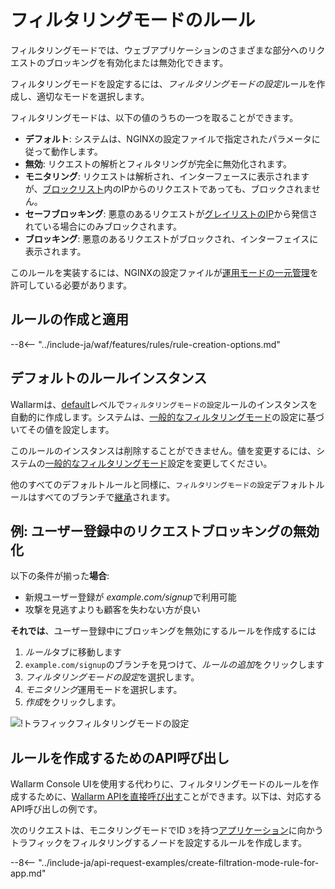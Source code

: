 [link-wallarm-mode-override]: ../../admin-ja/configure-parameters-ja.md#wallarm_mode_allow_override

[img-mode-rule]: ../../images/user-guides/rules/wallarm-mode-rule-with-safe-blocking.png

# フィルタリングモードのルール

フィルタリングモードでは、ウェブアプリケーションのさまざまな部分へのリクエストのブロッキングを有効化または無効化できます。

フィルタリングモードを設定するには、*フィルタリングモードの設定*ルールを作成し、適切なモードを選択します。

フィルタリングモードは、以下の値のうちの一つを取ることができます。

* **デフォルト**: システムは、NGINXの設定ファイルで指定されたパラメータに従って動作します。
* **無効**: リクエストの解析とフィルタリングが完全に無効化されます。
* **モニタリング**: リクエストは解析され、インターフェースに表示されますが、[ブロックリスト](../ip-lists/denylist.md)内のIPからのリクエストであっても、ブロックされません。
* **セーフブロッキング**: 悪意のあるリクエストが[グレイリストのIP](../ip-lists/graylist.md)から発信されている場合にのみブロックされます。
* **ブロッキング**: 悪意のあるリクエストがブロックされ、インターフェイスに表示されます。

このルールを実装するには、NGINXの設定ファイルが[運用モードの一元管理][link-wallarm-mode-override]を許可している必要があります。

## ルールの作成と適用

--8<-- "../include-ja/waf/features/rules/rule-creation-options.md"

## デフォルトのルールインスタンス

Wallarmは、[default](../../user-guides/rules/view.md#default-rules)レベルで`フィルタリングモードの設定`ルールのインスタンスを自動的に作成します。システムは、[一般的なフィルタリングモード](../../admin-ja/configure-wallarm-mode.md#setting-up-the-general-filtration-rule-in-wallarm-console)の設定に基づいてその値を設定します。

このルールのインスタンスは削除することができません。値を変更するには、システムの[一般的なフィルタリングモード](../../admin-ja/configure-wallarm-mode.md#setting-up-the-general-filtration-rule-in-wallarm-console)設定を変更してください。

他のすべてのデフォルトルールと同様に、`フィルタリングモードの設定`デフォルトルールはすべてのブランチで[継承](../../user-guides/rules/view.md)されます。

## 例: ユーザー登録中のリクエストブロッキングの無効化

以下の条件が揃った**場合**:

* 新規ユーザー登録が *example.com/signup*で利用可能
* 攻撃を見逃すよりも顧客を失わない方が良い

**それでは**、ユーザー登録中にブロッキングを無効にするルールを作成するには

1. *ルール*タブに移動します
1. `example.com/signup`のブランチを見つけて、*ルールの追加*をクリックします
1. *フィルタリングモードの設定*を選択します。
1. *モニタリング*運用モードを選択します。
1. *作成*をクリックします。

![!トラフィックフィルタリングモードの設定][img-mode-rule]

## ルールを作成するためのAPI呼び出し

Wallarm Console UIを使用する代わりに、フィルタリングモードのルールを作成するために、[Wallarm APIを直接呼び出す](../../api/overview.md)ことができます。以下は、対応するAPI呼び出しの例です。

次のリクエストは、モニタリングモードでID `3`を持つ[アプリケーション](../settings/applications.md)に向かうトラフィックをフィルタリングするノードを設定するルールを作成します。

--8<-- "../include-ja/api-request-examples/create-filtration-mode-rule-for-app.md"